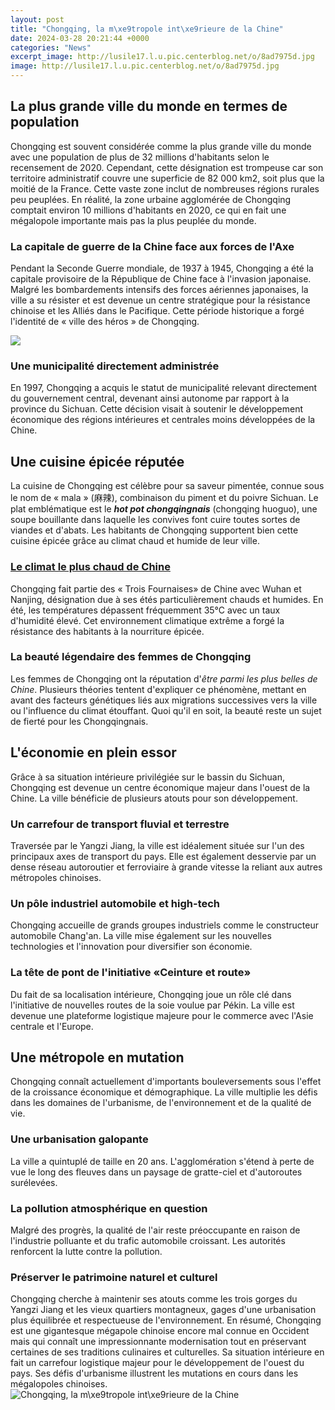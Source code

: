 ```yaml
---
layout: post
title: "Chongqing, la m\xe9tropole int\xe9rieure de la Chine"
date: 2024-03-28 20:21:44 +0000
categories: "News"
excerpt_image: http://lusile17.l.u.pic.centerblog.net/o/8ad7975d.jpg
image: http://lusile17.l.u.pic.centerblog.net/o/8ad7975d.jpg
---
```


## La plus grande ville du monde en termes de population
Chongqing est souvent considérée comme la plus grande ville du monde avec une population de plus de 32 millions d'habitants selon le recensement de 2020. Cependant, cette désignation est trompeuse car son territoire administratif couvre une superficie de 82 000 km2, soit plus que la moitié de la France. Cette vaste zone inclut de nombreuses régions rurales peu peuplées. En réalité, la zone urbaine agglomérée de Chongqing comptait environ 10 millions d'habitants en 2020, ce qui en fait une mégalopole importante mais pas la plus peuplée du monde. 
### **La capitale de guerre de la Chine face aux forces de l'Axe**
Pendant la Seconde Guerre mondiale, de 1937 à 1945, Chongqing a été la capitale provisoire de la République de Chine face à l'invasion japonaise. Malgré les bombardements intensifs des forces aériennes japonaises, la ville a su résister et est devenue un centre stratégique pour la résistance chinoise et les Alliés dans le Pacifique. Cette période historique a forgé l'identité de « ville des héros » de Chongqing.

![](https://i.pinimg.com/originals/07/15/79/07157975efdb01237b2f90759ae3c8b4.jpg)
### **Une municipalité directement administrée**
En 1997, Chongqing a acquis le statut de municipalité relevant directement du gouvernement central, devenant ainsi autonome par rapport à la province du Sichuan. Cette décision visait à soutenir le développement économique des régions intérieures et centrales moins développées de la Chine.
## Une cuisine épicée réputée
La cuisine de Chongqing est célèbre pour sa saveur pimentée, connue sous le nom de « mala » (麻辣), combinaison du piment et du poivre Sichuan. Le plat emblématique est le **_hot pot chongqingnais_** (chongqing huoguo), une soupe bouillante dans laquelle les convives font cuire toutes sortes de viandes et d'abats. Les habitants de Chongqing supportent bien cette cuisine épicée grâce au climat chaud et humide de leur ville.
### [Le climat le plus chaud de Chine](https://thetopnews.github.io/customizing-your-ps5-beyond-the-standard-plates/) 
Chongqing fait partie des « Trois Fournaises» de Chine avec Wuhan et Nanjing, désignation due à ses étés particulièrement chauds et humides. En été, les températures dépassent fréquemment 35°C avec un taux d'humidité élevé. Cet environnement climatique extrême a forgé la résistance des habitants à la nourriture épicée.
### **La beauté légendaire des femmes de Chongqing**  
Les femmes de Chongqing ont la réputation d'_être parmi les plus belles de Chine_. Plusieurs théories tentent d'expliquer ce phénomène, mettant en avant des facteurs génétiques liés aux migrations successives vers la ville ou l'influence du climat étouffant. Quoi qu'il en soit, la beauté reste un sujet de fierté pour les Chongqingnais.
## L'économie en plein essor
Grâce à sa situation intérieure privilégiée sur le bassin du Sichuan, Chongqing est devenue un centre économique majeur dans l'ouest de la Chine. La ville bénéficie de plusieurs atouts pour son développement.
### **Un carrefour de transport fluvial et terrestre**
Traversée par le Yangzi Jiang, la ville est idéalement située sur l'un des principaux axes de transport du pays. Elle est également desservie par un dense réseau autoroutier et ferroviaire à grande vitesse la reliant aux autres métropoles chinoises.
### **Un pôle industriel automobile et high-tech**
Chongqing accueille de grands groupes industriels comme le constructeur automobile Chang'an. La ville mise également sur les nouvelles technologies et l'innovation pour diversifier son économie.
### **La tête de pont de l'initiative «Ceinture et route»**
Du fait de sa localisation intérieure, Chongqing joue un rôle clé dans l'initiative de nouvelles routes de la soie voulue par Pékin. La ville est devenue une plateforme logistique majeure pour le commerce avec l'Asie centrale et l'Europe.
## Une métropole en mutation
Chongqing connaît actuellement d'importants bouleversements sous l'effet de la croissance économique et démographique. La ville multiplie les défis dans les domaines de l'urbanisme, de l'environnement et de la qualité de vie.
### **Une urbanisation galopante**
La ville a quintuplé de taille en 20 ans. L'agglomération s'étend à perte de vue le long des fleuves dans un paysage de gratte-ciel et d'autoroutes surélevées. 
### **La pollution atmosphérique en question**  
Malgré des progrès, la qualité de l'air reste préoccupante en raison de l'industrie polluante et du trafic automobile croissant. Les autorités renforcent la lutte contre la pollution.
###  **Préserver le patrimoine naturel et culturel**
Chongqing cherche à maintenir ses atouts comme les trois gorges du Yangzi Jiang et les vieux quartiers montagneux, gages d'une urbanisation plus équilibrée et respectueuse de l'environnement.
En résumé, Chongqing est une gigantesque mégapole chinoise encore mal connue en Occident mais qui connaît une impressionnante modernisation tout en préservant certaines de ses traditions culinaires et culturelles. Sa situation intérieure en fait un carrefour logistique majeur pour le développement de l'ouest du pays. Ses défis d'urbanisme illustrent les mutations en cours dans les mégalopoles chinoises.
![Chongqing, la m\xe9tropole int\xe9rieure de la Chine](http://lusile17.l.u.pic.centerblog.net/o/8ad7975d.jpg)